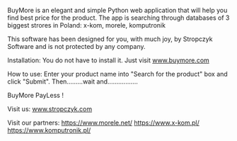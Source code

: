 
BuyMore is an elegant and simple Python web application that will help you find best price for the product.
The app is searching through databases of 3 biggest strores in Poland: x-kom, morele, komputronik

This software has been designed for you, with much joy,
by Stropczyk Software and is not protected by any company.

Installation:
You do not have to install it. Just visit www.buymore.com

How to use:
Enter your product name into "Search for the product" box and click "Submit".
Then.........wait and.................






BuyMore PayLess !

Visit us:
www.stropczyk.com

Visit our partners:
https://www.morele.net/
https://www.x-kom.pl/
https://www.komputronik.pl/